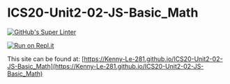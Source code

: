 # ICS20-Unit2-02-JS-Basic_Math

[![GitHub's Super Linter](https://github.com/Kenny-Le-281/ICS20-Unit2-02-JS-Basic_Math/workflows/GitHub's%20Super%20Linter/badge.svg)](https://github.com/Kenny-Le-281/ICS20-Unit2-02-JS-Basic_Math/actions)

[![Run on Repl.it](https://repl.it/badge/github/Kenny-Le-281/ICS20-Unit2-02-JS-Basic_Math)](https://repl.it/github/Kenny-Le-281/ICS20-Unit2-02-JS-Basic_Math)

This site can be found at: [https://Kenny-Le-281.github.io/ICS20-Unit2-02-JS-Basic_Math](https://Kenny-Le-281.github.io/ICS20-Unit2-02-JS-Basic_Math)